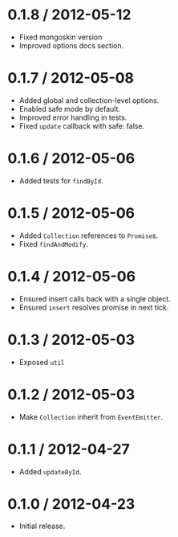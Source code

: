 
0.1.8 / 2012-05-12
==================

  * Fixed mongoskin version
  * Improved options docs section.

0.1.7 / 2012-05-08
==================

  * Added global and collection-level options.
  * Enabled safe mode by default.
  * Improved error handling in tests.
  * Fixed `update` callback with safe: false.

0.1.6 / 2012-05-06
==================

  * Added tests for `findById`.

0.1.5 / 2012-05-06
==================

  * Added `Collection` references to `Promise`s.
  * Fixed `findAndModify`.

0.1.4 / 2012-05-06
==================

  * Ensured insert calls back with a single object.
  * Ensured `insert` resolves promise in next tick.

0.1.3 / 2012-05-03
==================

  * Exposed `util`

0.1.2 / 2012-05-03
==================

  * Make `Collection` inherit from `EventEmitter`.

0.1.1 / 2012-04-27
==================

  * Added `updateById`.

0.1.0 / 2012-04-23
==================

  * Initial release.
